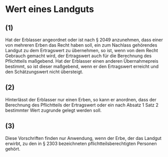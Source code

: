 # Wert eines Landguts



## (1)

 Hat der Erblasser angeordnet oder ist nach § 2049 anzunehmen, dass einer von mehreren Erben das Recht haben soll, ein zum Nachlass gehörendes Landgut zu dem Ertragswert zu übernehmen, so ist, wenn von dem Recht Gebrauch gemacht wird, der Ertragswert auch für die Berechnung des Pflichtteils maßgebend. Hat der Erblasser einen anderen Übernahmepreis bestimmt, so ist dieser maßgebend, wenn er den Ertragswert erreicht und den Schätzungswert nicht übersteigt.

## (2)

 Hinterlässt der Erblasser nur einen Erben, so kann er anordnen, dass der Berechnung des Pflichtteils der Ertragswert oder ein nach Absatz 1 Satz 2 bestimmter Wert zugrunde gelegt werden soll.

## (3)

 Diese Vorschriften finden nur Anwendung, wenn der Erbe, der das Landgut erwirbt, zu den in § 2303 bezeichneten pflichtteilsberechtigten Personen gehört. 

